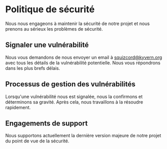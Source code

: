 # Politique de sécurité

Nous nous engageons à maintenir la sécurité de notre projet et nous prenons au sérieux les problèmes de sécurité.

## Signaler une vulnérabilité

Nous vous demandons de nous envoyer un email à squizcord@kyvern.org avec tous les détails de la vulnérabilité potentielle. Nous vous répondrons dans les plus brefs délais.

## Processus de gestion des vulnérabilités

Lorsqu'une vulnérabilité nous est signalée, nous la confirmons et déterminons sa gravité. Après cela, nous travaillons à la résoudre rapidement.

## Engagements de support

Nous supportons actuellement la dernière version majeure de notre projet du point de vue de la sécurité.
